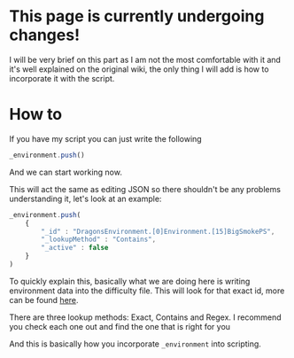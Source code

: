 # This page is currently undergoing changes!

I will be very brief on this part as I am not the most comfortable with it and it's well explained on the original wiki, the only thing I will add is how to incorporate it with the script.

# How to
If you have my script you can just write the following
```js
_environment.push()
```
And we can start working now.

This will act the same as editing JSON so there shouldn't be any problems understanding it, let's look at an example:
```js
_environment.push(
    {
        "_id" : "DragonsEnvironment.[0]Environment.[15]BigSmokePS",
        "_lookupMethod" : "Contains",
        "_active" : false
    }
)
```
To quickly explain this, basically what we are doing here is writing environment data into the difficulty file. This will look for that exact id, more can be found [here](https://github.com/StormPacer/Noodle-Maps/tree/main/chroma%20logs).

There are three lookup methods: Exact, Contains and Regex. I recommend you check each one out and find the one that is right for you

And this is basically how you incorporate `_environment` into scripting.
